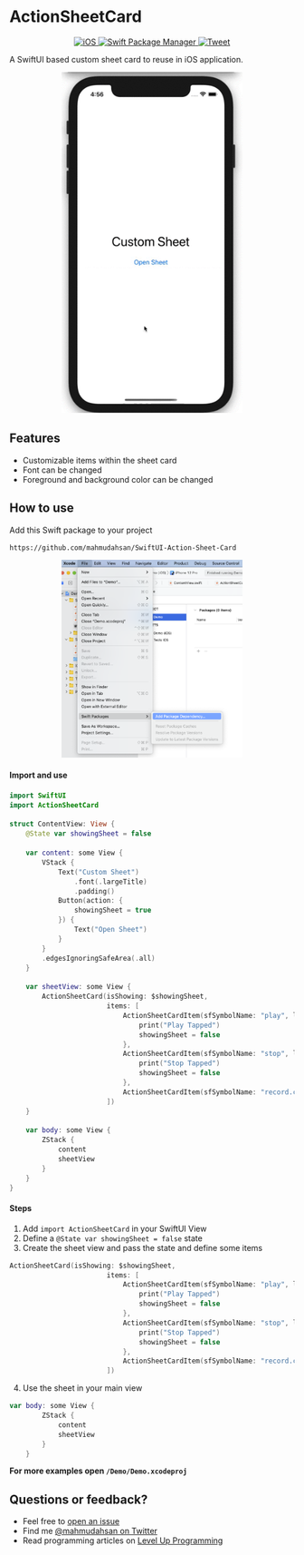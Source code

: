 # ActionSheetCard
<p align="center">
    <a href="https://github.com/mahmudahsan/SwiftUI-Action-Sheet-Card">
        <img src="https://img.shields.io/badge/platform-iOS-lightgrey" alt="iOS" />
    </a>
    <a href="https://swift.org/package-manager">
        <img src="https://img.shields.io/badge/spm-compatible-green.svg?style=flat" alt="Swift Package Manager" />
    </a>
    <a href="https://twitter.com/mahmudahsan">
        <img src="https://img.shields.io/twitter/url?url=https%3A%2F%2Fgithub.com%2Fmahmudahsan%2FSwiftUI-Action-Sheet-Card" alt="Tweet" />
    </a>
    
</p>

A SwiftUI based custom sheet card to reuse in iOS application.

 <p align="center">
    <img src="Resources/demo.gif" width="320" alt="Demo" />
</p>

## Features
- Customizable items within the sheet card
- Font can be changed
- Foreground and background color can be changed

## How to use

Add this Swift package to your project
```
https://github.com/mahmudahsan/SwiftUI-Action-Sheet-Card
```

 <p align="center">
    <img src="Resources/spm-add.png" width="320" alt="Demo" />
</p>

#### Import and use

```swift
import SwiftUI
import ActionSheetCard

struct ContentView: View {
    @State var showingSheet = false
    
    var content: some View {
        VStack {
            Text("Custom Sheet")
                .font(.largeTitle)
                .padding()
            Button(action: {
                showingSheet = true
            }) {
                Text("Open Sheet")
            }
        }
        .edgesIgnoringSafeArea(.all)
    }
    
    var sheetView: some View {
        ActionSheetCard(isShowing: $showingSheet,
                        items: [
                            ActionSheetCardItem(sfSymbolName: "play", label: "Play") {
                                print("Play Tapped")
                                showingSheet = false
                            },
                            ActionSheetCardItem(sfSymbolName: "stop", label: "Stop", foregrounColor: Color.red) {
                                print("Stop Tapped")
                                showingSheet = false
                            },
                            ActionSheetCardItem(sfSymbolName: "record.circle", label: "Record")
                        ])
    }
    
    var body: some View {
        ZStack {
            content
            sheetView
        }
    }
}
```
#### Steps
1. Add `import ActionSheetCard` in your SwiftUI View
2. Define a `@State var showingSheet = false` state
3. Create the sheet view and pass the state and define some items
```Swift
ActionSheetCard(isShowing: $showingSheet,
                        items: [
                            ActionSheetCardItem(sfSymbolName: "play", label: "Play") {
                                print("Play Tapped")
                                showingSheet = false
                            },
                            ActionSheetCardItem(sfSymbolName: "stop", label: "Stop", foregrounColor: Color.red) {
                                print("Stop Tapped")
                                showingSheet = false
                            },
                            ActionSheetCardItem(sfSymbolName: "record.circle", label: "Record")
                        ])
```
4. Use the sheet in your main view
```Swift
var body: some View {
        ZStack {
            content
            sheetView
        }
    }
```

**For more examples open `/Demo/Demo.xcodeproj`**

## Questions or feedback?

- Feel free to [open an issue](https://github.com/mahmudahsan/SwiftUI-Action-Sheet-Card/issues/new)
- Find me [@mahmudahsan on Twitter](https://twitter.com/mahmudahsan)
- Read programming articles on [Level Up Programming](https://levelupprogramming.net/)